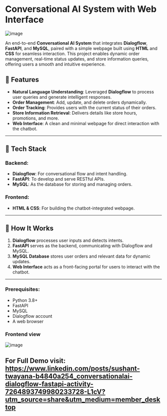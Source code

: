 # Conversational AI System with Web Interface  

![image](https://github.com/user-attachments/assets/9607c822-af84-4763-bcea-61218e15dc73)


An end-to-end **Conversational AI System** that integrates **Dialogflow**, **FastAPI**, and **MySQL**, paired with a simple webpage built using **HTML** and **CSS** for seamless interaction. This project enables dynamic order management, real-time status updates, and store information queries, offering users a smooth and intuitive experience.  

## 🌟 **Features**  
- **Natural Language Understanding**: Leveraged **Dialogflow** to process user queries and generate intelligent responses.  
- **Order Management**: Add, update, and delete orders dynamically.  
- **Order Tracking**: Provides users with the current status of their orders.  
- **Store Information Retrieval**: Delivers details like store hours, promotions, and more.  
- **Web Interface**: A clean and minimal webpage for direct interaction with the chatbot.  

---

## 🔧 **Tech Stack**  
### Backend:  
- **Dialogflow**: For conversational flow and intent handling.  
- **FastAPI**: To develop and serve RESTful APIs.  
- **MySQL**: As the database for storing and managing orders.  

### Frontend:  
- **HTML & CSS**: For building the chatbot-integrated webpage.  

---

## 🚀 **How It Works**  

1. **Dialogflow** processes user inputs and detects intents.  
2. **FastAPI** serves as the backend, communicating with Dialogflow and MySQL.  
3. **MySQL Database** stores user orders and relevant data for dynamic updates.  
4. **Web Interface** acts as a front-facing portal for users to interact with the chatbot.  

---


### Prerequisites:  
- Python 3.8+  
- FastAPI  
- MySQL  
- Dialogflow account  
- A web browser  

### Frontend view

![image](https://github.com/user-attachments/assets/c5d23263-3789-4ce7-b646-0f0ceb65ce2e)

## For Full Demo visit: https://www.linkedin.com/posts/sushant-twayana-b4840a254_conversationalai-dialogflow-fastapi-activity-7264893749980233728-L1cV?utm_source=share&utm_medium=member_desktop

